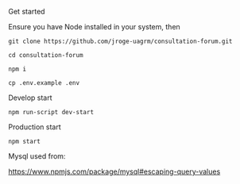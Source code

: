 Get started

Ensure you have Node installed in your system, then

```git clone https://github.com/jroge-uagrm/consultation-forum.git```

```cd consultation-forum```

```npm i```

```cp .env.example .env```

Develop start

```npm run-script dev-start```


Production start

```npm start```


Mysql used from:

https://www.npmjs.com/package/mysql#escaping-query-values